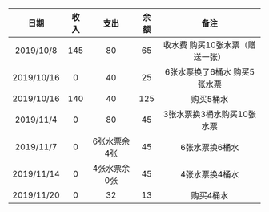日期| 收入 | 支出 | 余额 | 备注
:-: | :-: | :-: | :-: | :-: 
2019/10/8 | 145  | 80 | 65  | 收水费 购买10张水票（赠送一张）
2019/10/16 | 0  | 40 | 25  | 6张水票换了6桶水 购买5张水票
2019/10/16 | 140  | 40 | 125  | 购买5桶水
2019/11/4| 0  | 80 | 45  | 3张水票换3桶水购买10张水票
2019/11/7|0 | 6张水票余4张 |45 |6张水票换6桶水|
|2019/11/14|0|4张水票余0张|45|4张水票换4桶水|
|2019/11/20|0|32|13|购买4桶水|




